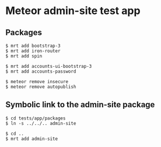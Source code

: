 Meteor admin-site test app
==========================

## Packages

```
$ mrt add bootstrap-3
$ mrt add iron-router
$ mrt add spin

$ mrt add accounts-ui-bootstrap-3
$ mrt add accounts-password

$ meteor remove insecure
$ meteor remove autopublish
```

## Symbolic link to the admin-site package

```
$ cd tests/app/packages
$ ln -s ../../.. admin-site

$ cd ..
$ mrt add admin-site
```
